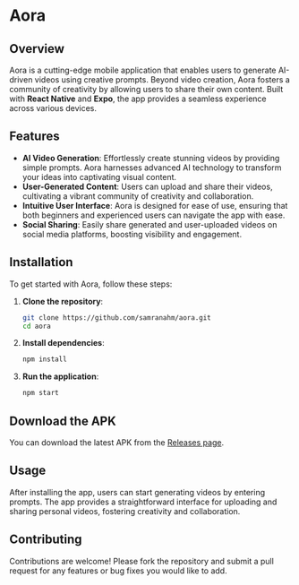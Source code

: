 # Aora

<!--[Aora Logo](under-development) -->

## Overview

Aora is a cutting-edge mobile application that enables users to generate AI-driven videos using creative prompts. Beyond video creation, Aora fosters a community of creativity by allowing users to share their own content. Built with **React Native** and **Expo**, the app provides a seamless experience across various devices.

## Features

- **AI Video Generation**: Effortlessly create stunning videos by providing simple prompts. Aora harnesses advanced AI technology to transform your ideas into captivating visual content.
- **User-Generated Content**: Users can upload and share their videos, cultivating a vibrant community of creativity and collaboration.
- **Intuitive User Interface**: Aora is designed for ease of use, ensuring that both beginners and experienced users can navigate the app with ease.
- **Social Sharing**: Easily share generated and user-uploaded videos on social media platforms, boosting visibility and engagement.

## Installation

To get started with Aora, follow these steps:

1. **Clone the repository**:
   ```bash
   git clone https://github.com/samranahm/aora.git
   cd aora
   
2. **Install dependencies**:
   ```bash
   npm install

3. **Run the application**:
   ```bash
   npm start

## Download the APK

You can download the latest APK from the [Releases page](https://github.com/samranahm/aora/releases).

## Usage

After installing the app, users can start generating videos by entering prompts. The app provides a straightforward interface for uploading and sharing personal videos, fostering creativity and collaboration.

## Contributing

Contributions are welcome! Please fork the repository and submit a pull request for any features or bug fixes you would like to add.
